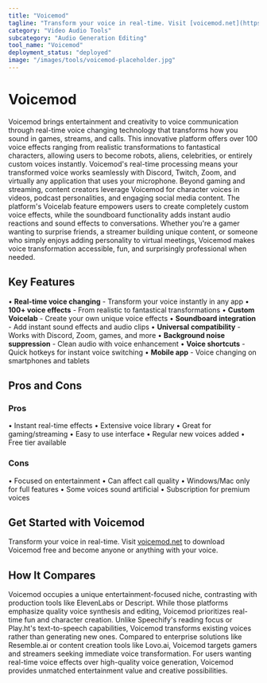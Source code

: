 ```yaml
---
title: "Voicemod"
tagline: "Transform your voice in real-time. Visit [voicemod.net](https://www.voicemod.net) to download Voicemod free and become anyone or anything with your vo..."
category: "Video Audio Tools"
subcategory: "Audio Generation Editing"
tool_name: "Voicemod"
deployment_status: "deployed"
image: "/images/tools/voicemod-placeholder.jpg"
---
```


# Voicemod

Voicemod brings entertainment and creativity to voice communication through real-time voice changing technology that transforms how you sound in games, streams, and calls. This innovative platform offers over 100 voice effects ranging from realistic transformations to fantastical characters, allowing users to become robots, aliens, celebrities, or entirely custom voices instantly. Voicemod's real-time processing means your transformed voice works seamlessly with Discord, Twitch, Zoom, and virtually any application that uses your microphone. Beyond gaming and streaming, content creators leverage Voicemod for character voices in videos, podcast personalities, and engaging social media content. The platform's Voicelab feature empowers users to create completely custom voice effects, while the soundboard functionality adds instant audio reactions and sound effects to conversations. Whether you're a gamer wanting to surprise friends, a streamer building unique content, or someone who simply enjoys adding personality to virtual meetings, Voicemod makes voice transformation accessible, fun, and surprisingly professional when needed.

## Key Features

• **Real-time voice changing** - Transform your voice instantly in any app
• **100+ voice effects** - From realistic to fantastical transformations
• **Custom Voicelab** - Create your own unique voice effects
• **Soundboard integration** - Add instant sound effects and audio clips
• **Universal compatibility** - Works with Discord, Zoom, games, and more
• **Background noise suppression** - Clean audio with voice enhancement
• **Voice shortcuts** - Quick hotkeys for instant voice switching
• **Mobile app** - Voice changing on smartphones and tablets

## Pros and Cons

### Pros
• Instant real-time effects
• Extensive voice library
• Great for gaming/streaming
• Easy to use interface
• Regular new voices added
• Free tier available

### Cons
• Focused on entertainment
• Can affect call quality
• Windows/Mac only for full features
• Some voices sound artificial
• Subscription for premium voices

## Get Started with Voicemod

Transform your voice in real-time. Visit [voicemod.net](https://www.voicemod.net) to download Voicemod free and become anyone or anything with your voice.

## How It Compares

Voicemod occupies a unique entertainment-focused niche, contrasting with production tools like ElevenLabs or Descript. While those platforms emphasize quality voice synthesis and editing, Voicemod prioritizes real-time fun and character creation. Unlike Speechify's reading focus or Play.ht's text-to-speech capabilities, Voicemod transforms existing voices rather than generating new ones. Compared to enterprise solutions like Resemble.ai or content creation tools like Lovo.ai, Voicemod targets gamers and streamers seeking immediate voice transformation. For users wanting real-time voice effects over high-quality voice generation, Voicemod provides unmatched entertainment value and creative possibilities.